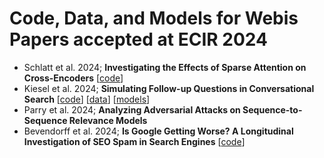 # Code, Data, and Models for Webis Papers accepted at ECIR 2024
- Schlatt et al. 2024; **Investigating the Effects of Sparse Attention on Cross-Encoders** [[code](https://github.com/webis-de/ecir24-sparse-cross-encoder)]
- Kiesel et al. 2024; **Simulating Follow-up Questions in Conversational Search** [[code](https://github.com/webis-de/ecir24-simulating-follow-up-questions)] [[data](https://webis.de/data.html#webis-follow-up-questions-24)] [[models](https://huggingface.co/webis/ecir24-simulating-follow-up-questions)]
- Parry et al. 2024; **Analyzing Adversarial Attacks on Sequence-to-Sequence Relevance Models**
- Bevendorff et al. 2024; **Is Google Getting Worse? A Longitudinal Investigation of SEO Spam in Search Engines** [[code](https://github.com/webis-de/ecir24-seo-spam-in-search-engines)]
